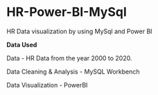 # HR-Power-BI-MySql
HR Data visualization by using MySql and Power BI


**Data Used**

Data - HR Data from the year 2000 to 2020.

Data Cleaning & Analysis - MySQL Workbench

Data Visualization - PowerBI





